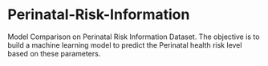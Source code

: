 # Perinatal-Risk-Information
Model Comparison on Perinatal Risk Information Dataset. The objective is to build a machine learning model to predict the Perinatal health risk level based on these parameters.
